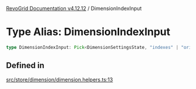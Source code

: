 [RevoGrid Documentation v4.12.12](README.md) / DimensionIndexInput

# Type Alias: DimensionIndexInput

```ts
type DimensionIndexInput: Pick<DimensionSettingsState, "indexes" | "originItemSize" | "indexToItem">;
```

## Defined in

[src/store/dimension/dimension.helpers.ts:13](https://github.com/revolist/revogrid/blob/ecd92bead8bd3117a71a9fcab227f9b0f91c2edf/src/store/dimension/dimension.helpers.ts#L13)
